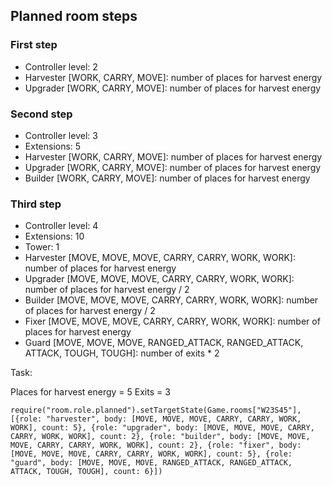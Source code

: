## Planned room steps

### First step

* Controller level: 2
* Harvester [WORK, CARRY, MOVE]: number of places for harvest energy
* Upgrader [WORK, CARRY, MOVE]: number of places for harvest energy

### Second step

* Controller level: 3
* Extensions: 5
* Harvester [WORK, CARRY, MOVE]: number of places for harvest energy
* Upgrader [WORK, CARRY, MOVE]: number of places for harvest energy
* Builder [WORK, CARRY, MOVE]: number of places for harvest energy

### Third step

* Controller level: 4
* Extensions: 10
* Tower: 1
* Harvester [MOVE, MOVE, MOVE, CARRY, CARRY, WORK, WORK]: number of places for harvest energy
* Upgrader [MOVE, MOVE, MOVE, CARRY, CARRY, WORK, WORK]: number of places for harvest energy / 2
* Builder [MOVE, MOVE, MOVE, CARRY, CARRY, WORK, WORK]: number of places for harvest energy / 2
* Fixer [MOVE, MOVE, MOVE, CARRY, CARRY, WORK, WORK]: number of places for harvest energy
* Guard [MOVE, MOVE, MOVE, RANGED_ATTACK, RANGED_ATTACK, ATTACK, TOUGH, TOUGH]: number of exits * 2

Task:

Places for harvest energy = 5
Exits = 3

```
require("room.role.planned").setTargetState(Game.rooms["W23S45"], [{role: "harvester", body: [MOVE, MOVE, MOVE, CARRY, CARRY, WORK, WORK], count: 5}, {role: "upgrader", body: [MOVE, MOVE, MOVE, CARRY, CARRY, WORK, WORK], count: 2}, {role: "builder", body: [MOVE, MOVE, MOVE, CARRY, CARRY, WORK, WORK], count: 2}, {role: "fixer", body: [MOVE, MOVE, MOVE, CARRY, CARRY, WORK, WORK], count: 5}, {role: "guard", body: [MOVE, MOVE, MOVE, RANGED_ATTACK, RANGED_ATTACK, ATTACK, TOUGH, TOUGH], count: 6}])
```